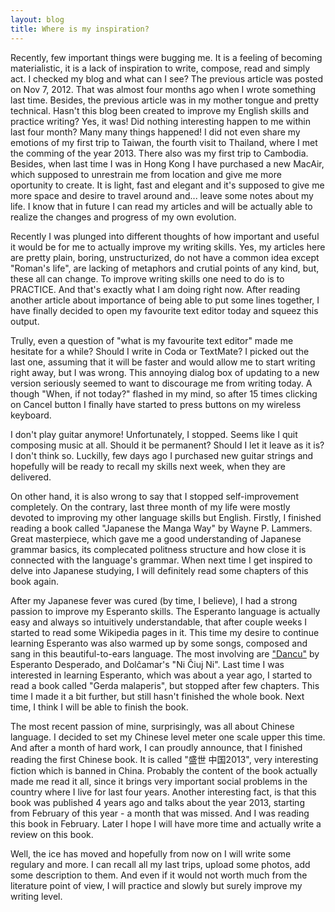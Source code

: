 ```yaml
---
layout: blog
title: Where is my inspiration?
---
```


Recently, few important things were bugging me. It is a feeling of becoming materialistic, it is a lack of inspiration to write, compose, read and simply act.
I checked my blog and what can I see? The previous article was posted on Nov 7, 2012. That was almost four months ago when I wrote something last time.
Besides, the previous article was in my mother tongue and pretty technical. Hasn't this blog been created to improve my English skills and practice 
writing? Yes, it was! Did nothing interesting happen to me within last four month? Many many things happened! I did not even share my emotions of my 
first trip to Taiwan, the fourth visit to Thailand, where I met the comming of the year 2013. There also was my first trip to Cambodia. Besides, when last time I was in 
Hong Kong I have purchased a new MacAir, which supposed to unrestrain me from location and give me more oportunity to create. It is light, fast and elegant 
and it's supposed to give me more space and desire to travel around and... leave some notes about my life. I know that in future I can read my articles 
and will be actually able to realize the changes and progress of my own evolution. 

Recently I was plunged into different thoughts of how important and useful it would be for me to actually improve my writing skills. Yes, my articles here
are pretty plain, boring, unstructurized, do not have a common idea except "Roman's life", are lacking of metaphors and crutial points of any kind, but, 
these all can change. To improve writing skills one need to do is to PRACTICE. And that's exactly what I am doing right now. After reading another article 
about importance of being able to put some lines together, I have finally decided to open my favourite text editor today and squeez this output. 

Trully, even a question of "what is my favourite text editor" made me hesitate for a while? Should I write in Coda or TextMate? I picked out the last one,
assuming that it will be faster and would allow me to start writing right away, but I was wrong. This annoying dialog box of updating to a new version
seriously seemed to want to discourage me from writing today. A though "When, if not today?" flashed in my mind, so after 15 times clicking on Cancel 
button I finally have started to press buttons on my wireless keyboard.

I don't play guitar anymore! Unfortunately, I stopped. Seems like I quit composing music at all. Should it be permanent? Should I let it leave as it is?
I don't think so. Luckilly, few days ago I purchased new guitar strings and hopefully will be ready to recall my skills next week, when they are delivered. 

On other hand, it is also wrong to say that I stopped self-improvement completely. On the contrary, last three month of my life were mostly devoted to improving my other 
language skills but English. Firstly, I finished reading a book called "Japanese the Manga Way" by Wayne P. Lammers. Great masterpiece, which gave me a good understanding of Japanese 
grammar basics, its complecated politness structure and how close it is connected with the language's grammar. When next time I get inspired to delve into Japanese 
studying, I will definitely read some chapters of this book again.

After my Japanese fever was cured (by time, I believe), I had a strong passion to improve my Esperanto skills. The Esperanto language is actually easy and always
so intuitively understandable, that after couple weeks I started to read some Wikipedia pages in it. This time my desire to continue learning Esperanto was 
also warmed up by some songs, composed and sang in this beautiful-to-ears language. The most involving are ["Dancu"](http://www.youtube.com/watch?v=sjpLTyVCeqE) by Esperanto Desperado, 
and Dolĉamar's "Ni Ĉiuj Ni". Last time I was interested in learning Esperanto, which was about a year ago, I started to read a book called "Gerda malaperis", but stopped after few chapters.
This time I made it a bit further, but still hasn't finished the whole book. Next time, I think I will be able to finish the book. 

The most recent passion of mine, surprisingly, was all about Chinese language. I decided to set my Chinese level meter one scale upper this time. And after a month of hard work, I can proudly announce, that I 
finished reading the first Chinese book. It is called "盛世 中国2013", very interesting fiction which is banned in China. Probably the content of the book actually made me read it all,
since it brings very important social problems in the country where I live for last four years. Another interesting fact, is that this book was published 4 years ago and talks about the year 2013,
starting from February of this year - a month that was missed. And I was reading this book in February. Later I hope I will have more time and actually write a review on this book. 

Well, the ice has moved and hopefully from now on I will write some regulary and more. I can recall all my last trips, upload some photos, add some description to them.
And even if it would not worth much from the literature point of view, I will practice and slowly but surely improve my writing level.


